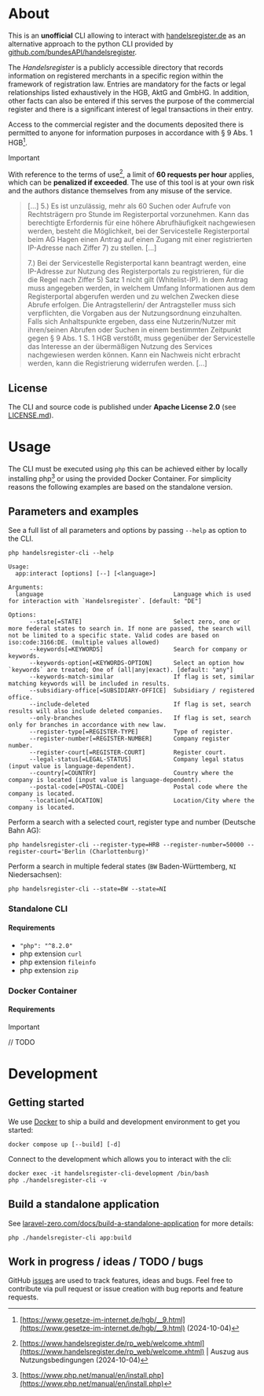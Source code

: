 # About
This is an **unofficial** CLI allowing to interact with [handelsregister.de](https://www.handelsregister.de/) as an alternative approach to
the python CLI provided by [github.com/bundesAPI/handelsregister](https://github.com/bundesAPI/handelsregister).

The _Handelsregister_ is a publicly accessible directory that records information on registered merchants in a specific region 
within the framework of registration law. Entries are mandatory for the facts or legal relationships listed exhaustively in the 
HGB, AktG and GmbHG. In addition, other facts can also be entered if this serves the purpose of the commercial register and
there is a significant interest of legal transactions in their entry.

Access to the commercial register and the documents deposited there is permitted to anyone for information purposes in accordance 
with § 9 Abs. 1 HGB[^1].

> [!IMPORTANT] 
> With reference to the terms of use[^2], a limit of **60 requests per hour** applies, which can be **penalized 
> if exceeded**. The use of this tool is at your own risk and the authors distance themselves from any misuse of the service.

> [...]
> 5.) Es ist unzulässig, mehr als 60 Suchen oder Aufrufe von Rechtsträgern pro Stunde im Registerportal vorzunehmen. 
> Kann das berechtigte Erfordernis für eine höhere Abrufhäufigkeit nachgewiesen werden, besteht die Möglichkeit, 
> bei der Servicestelle Registerportal beim AG Hagen einen Antrag auf einen Zugang mit einer registrierten IP-Adresse 
> nach Ziffer 7) zu stellen.
> [...]
>
> 7.) Bei der Servicestelle Registerportal kann beantragt werden, eine IP-Adresse zur Nutzung des 
> Registerportals zu registrieren, für die die Regel nach Ziffer 5) Satz 1 nicht gilt (Whitelist-IP).
> In dem Antrag muss angegeben werden, in welchem Umfang Informationen aus dem Registerportal 
> abgerufen werden und zu welchen Zwecken diese Abrufe erfolgen. Die Antragstellerin/ der Antragsteller muss
> sich verpflichten, die Vorgaben aus der Nutzungsordnung einzuhalten. Falls sich Anhaltspunkte ergeben, dass 
> eine Nutzerin/Nutzer mit ihren/seinen Abrufen oder Suchen in einem bestimmten Zeitpunkt gegen 
> § 9 Abs. 1 S. 1 HGB verstößt, muss gegenüber der Servicestelle das Interesse an der übermäßigen Nutzung
> des Services nachgewiesen werden können. Kann ein Nachweis nicht erbracht werden, kann die Registrierung
> widerrufen werden.
> [...]

## License
The CLI and source code is published under **Apache License 2.0** (see [LICENSE.md](./LICENSE.md)).

# Usage
The CLI must be executed using `php` this can be achieved either by locally installing php[^3] or using the provided
Docker Container. For simplicity reasons the following examples are based on the standalone version.

## Parameters and examples
See a full list of all parameters and options by passing `--help` as option to the CLI.

```shell
php handelsregister-cli --help
```
```
Usage:
  app:interact [options] [--] [<language>]

Arguments:
  language                                     Language which is used for interaction with `Handelsregister`. [default: "DE"]

Options:
      --state[=STATE]                          Select zero, one or more federal states to search in. If none are passed, the search will not be limited to a specific state. Valid codes are based on iso:code:3166:DE. (multiple values allowed)
      --keywords[=KEYWORDS]                    Search for company or keywords.
      --keywords-option[=KEYWORDS-OPTION]      Select an option how `keywords` are treated; One of (all|any|exact). [default: "any"]
      --keywords-match-similar                 If flag is set, similar matching keywords will be included in results.
      --subsidiary-office[=SUBSIDIARY-OFFICE]  Subsidiary / registered office.
      --include-deleted                        If flag is set, search results will also include deleted companies.
      --only-branches                          If flag is set, search only for branches in accordance with new law.
      --register-type[=REGISTER-TYPE]          Type of register.
      --register-number[=REGISTER-NUMBER]      Company register number.
      --register-court[=REGISTER-COURT]        Register court.
      --legal-status[=LEGAL-STATUS]            Company legal status (input value is language-dependent).
      --country[=COUNTRY]                      Country where the company is located (input value is language-dependent).
      --postal-code[=POSTAL-CODE]              Postal code where the company is located.
      --location[=LOCATION]                    Location/City where the company is located.
```

Perform a search with a selected court, register type and number (Deutsche Bahn AG):
```shell
php handelsregister-cli --register-type=HRB --register-number=50000 --register-court='Berlin (Charlottenburg)'
```

Perform a search in multiple federal states (`BW` Baden-Württemberg, `NI` Niedersachsen):
```shell
php handelsregister-cli --state=BW --state=NI
```

### Standalone CLI
#### Requirements
* `"php": "^8.2.0"`
* php extension `curl`
* php extension `fileinfo`
* php extension `zip`


### Docker Container
#### Requirements
> [!IMPORTANT]
> // TODO

# Development
## Getting started
We use [Docker](https://www.docker.com/) to ship a build and development environment to get you started:
```shell
docker compose up [--build] [-d]
```
Connect to the development which allows you to interact with the cli:
```shell
docker exec -it handelsregister-cli-development /bin/bash
php ./handelsregister-cli -v
```

## Build a standalone application
See [laravel-zero.com/docs/build-a-standalone-application](https://laravel-zero.com/docs/build-a-standalone-application) for more details:
```shell
php ./handelsregister-cli app:build
```

## Work in progress / ideas / TODO / bugs
GitHub [issues](https://github.com/amacado/handelsregister-cli/issues) are used to track features, ideas and bugs. Feel free to contribute
via pull request or issue creation with bug reports and feature requests.

[^1]: [https://www.gesetze-im-internet.de/hgb/__9.html](https://www.gesetze-im-internet.de/hgb/__9.html) (2024-10-04)
[^2]: [https://www.handelsregister.de/rp_web/welcome.xhtml](https://www.handelsregister.de/rp_web/welcome.xhtml) | Auszug aus Nutzungsbedingungen (2024-10-04)
[^3]: [https://www.php.net/manual/en/install.php](https://www.php.net/manual/en/install.php)
